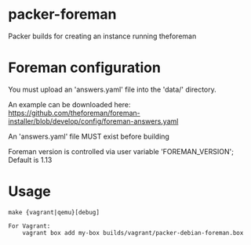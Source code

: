 # packer-foreman
Packer builds for creating an instance running theforeman

# Foreman configuration
You must upload an 'answers.yaml' file into the 'data/' directory.

An example can be downloaded here: https://github.com/theforeman/foreman-installer/blob/develop/config/foreman-answers.yaml

An 'answers.yaml' file MUST exist before building 

Foreman version is controlled via user variable 'FOREMAN_VERSION'; Default is 1.13

# Usage
    make {vagrant|qemu}[debug]

    For Vagrant:
        vagrant box add my-box builds/vagrant/packer-debian-foreman.box
